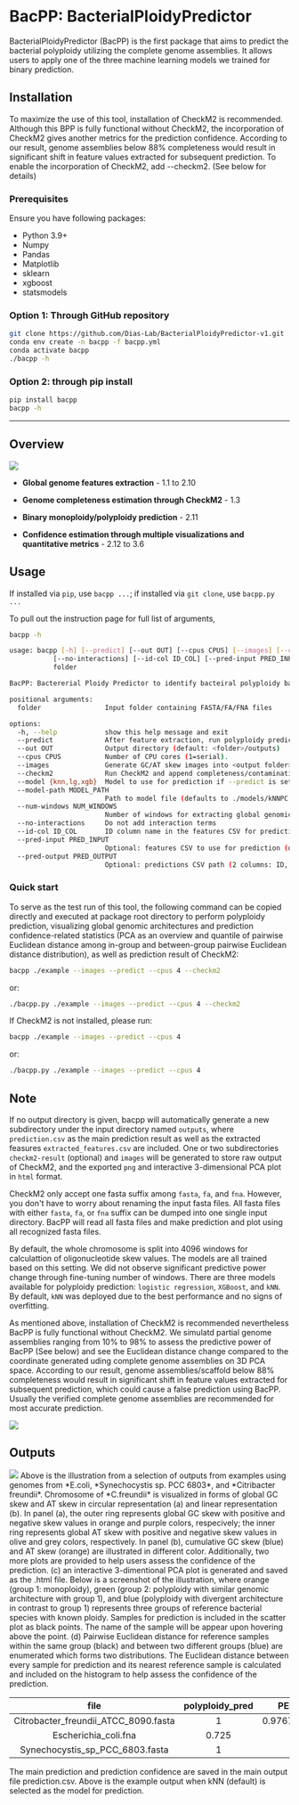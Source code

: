# BacPP: BacterialPloidyPredictor

BacterialPloidyPredictor (BacPP) is the first package that aims to predict the bacterial polyploidy utilizing the complete genome assemblies. It allows users to apply one of the three machine learning models we trained for binary prediction. 

## Installation

To maximize the use of this tool, installation of CheckM2 is recommended. Although this BPP is fully functional without CheckM2, the incorporation of CheckM2 gives another metrics for the prediction confidence. According to our result, genome assemblies below 88% completeness would result in significant shift in feature values extracted for subsequent prediction. To enable the incorporation of CheckM2, add --checkm2. (See below for details)

### Prerequisites

Ensure you have following packages:

 - Python 3.9+
 - Numpy
 - Pandas
 - Matplotlib
 - sklearn
 - xgboost
 - statsmodels

### Option 1: Through GitHub repository

```bash
git clone https://github.com/Dias-Lab/BacterialPloidyPredictor-v1.git
conda env create -n bacpp -f bacpp.yml
conda activate bacpp
./bacpp -h
```

### Option 2: through pip install

```bash
pip install bacpp
bacpp -h
```

---

## Overview

<img src="paper/figures/BacterialPloidyPredictor-flowchart.png">

- **Global genome features extraction** - 1.1 to 2.10

- **Genome completeness estimation through CheckM2** - 1.3

- **Binary monoploidy/polyploidy prediction** - 2.11

- **Confidence estimation through multiple visualizations and quantitative metrics** - 2.12 to 3.6

## Usage

If installed via `pip`, use `bacpp ...`; if installed via `git clone`, use `bacpp.py ...`

To pull out the instruction page for full list of arguments, 
```bash
bacpp -h
```

```bash
usage: bacpp [-h] [--predict] [--out OUT] [--cpus CPUS] [--images] [--checkm2] [--model {knn,lg,xgb}] [--model-path MODEL_PATH] [--num-windows NUM_WINDOWS]
           [--no-interactions] [--id-col ID_COL] [--pred-input PRED_INPUT] [--pred-output PRED_OUTPUT]
           folder

BacPP: Bactererial Ploidy Predictor to identify bacteiral polyploidy based on global genomic architecture.

positional arguments:
  folder                Input folder containing FASTA/FA/FNA files

options:
  -h, --help            show this help message and exit
  --predict             After feature extraction, run polyploidy prediction using a trained model.
  --out OUT             Output directory (default: <folder>/outputs)
  --cpus CPUS           Number of CPU cores (1=serial).
  --images              Generate GC/AT skew images into <output folder>/image
  --checkm2             Run CheckM2 and append completeness/contamination to predictions.csv.
  --model {knn,lg,xgb}  Model to use for prediction if --predict is set. Default: knn
  --model-path MODEL_PATH
                        Path to model file (defaults to ./models/kNNPC.json / ./models/MLG.json / ./models/XGBoost.json).
  --num-windows NUM_WINDOWS
                        Number of windows for extracting global genomic architecture (default: 4096)
  --no-interactions     Do not add interaction terms
  --id-col ID_COL       ID column name in the features CSV for prediction. Default: file
  --pred-input PRED_INPUT
                        Optional: features CSV to use for prediction (overrides --out).
  --pred-output PRED_OUTPUT
                        Optional: predictions CSV path (2 columns: ID, polyploidy_pred). Default: <features_csv_dir>/predictions.csv
```

### Quick start

To serve as the test run of this tool, the following command can be copied directly and executed at package root directory to perform polyploidy prediction, visualizing global genomic architectures and prediction confidence-related statistics (PCA as an overview and quantile of pairwise Euclidean distance among in-group and between-group pairwise Euclidean distance distribution), as well as prediction result of CheckM2:

```bash
bacpp ./example --images --predict --cpus 4 --checkm2
```
or:
```bash
./bacpp.py ./example --images --predict --cpus 4 --checkm2
```
If CheckM2 is not installed, please run:
```bash
bacpp ./example --images --predict --cpus 4
```
or:
```bash
./bacpp.py ./example --images --predict --cpus 4
```

## Note

If no output directory is given, bacpp will automatically generate a new subdirectory under the input directory named `outputs`, where `prediction.csv` as the main prediction result as well as the extracted feasures `extracted_features.csv` are included. One or two subdirectories `checkm2-result` (optional) and `images` will be generated to store raw output of CheckM2, and the exported `png` and interactive 3-dimensional PCA plot in `html` format.

CheckM2 only accept one fasta suffix among `fasta`, `fa`, and `fna`. However, you don't have to worry about renaming the input fasta files. All fasta files with either `fasta`, `fa`, or `fna` suffix can be dumped into one single input directory. BacPP will read all fasta files and make prediction and plot using all recognized fasta files.

By default, the whole chromosome is split into 4096 windows for calculattion of oligonucleotide skew values. The models are all trained based on this setting. We did not observe significant predictive power change through fine-tuning number of windows. There are three models available for polyploidy prediction: `logistic regression`, `XGBoost`, and `kNN`. By default, `kNN` was deployed due to the best performance and no signs of overfitting.

As mentioned above, installation of CheckM2 is recommended nevertheless BacPP is fully functional without CheckM2. We simulatd partial genome assemblies ranging from 10% to 98% to assess the predictive power of BacPP (See below) and see the Euclidean distance change compared to the coordinate generated uding complete genome assemblies on 3D PCA space. According to our result, genome assemblies/scaffold below 88% completeness would result in significant shift in feature values extracted for subsequent prediction, which could cause a false prediction using BacPP. Usually the verified complete genome assemblies are recommended for most accurate prediction. 

<img src="paper/figures/simulated-genome-shift.png">

## Outputs
<img src="paper/figures/example_outputs.png">
Above is the illustration from a selection of outputs from examples using genomes from *E.coli, *Synechocystis sp. PCC 6803*, and *Citribacter freundii*. Chromosome of *C.freundii* is visualized in forms of global GC skew and AT skew in circular representation (a) and linear representation (b). In panel (a), the outer ring represents global GC skew with positive and negative skew values in orange and purple colors, respecively; the inner ring represents global AT skew with positive and negative skew values in olive and grey colors, respectively. In panel (b), cumulative GC skew (blue) and AT skew (orange) are illustrated in different color. Additionally, two more plots are provided to help users assess the confidence of the prediction. (c) an interactive 3-dimentional PCA plot is generated and saved as the .html file. Below is a screenshot of the illustration, where orange (group 1: monoploidy), green (group 2: polyploidy with similar genomic architecture with group 1), and blue (polyploidy with divergent architecture in contrast to group 1) represents three groups of reference bacterial species with known ploidy. Samples for prediction is included in the scatter plot as black points. The name of the sample will be appear upon hovering above the point. (d) Pairwise Euclidean distance for reference samples within the same group (black) and between two different groups (blue) are enumerated which forms two distributions. The Euclidean distance between every sample for prediction and its nearest reference sample is calculated and included on the histogram to help assess the confidence of the prediction. 

| file | polyploidy_pred | PED.confidence | completeness | contamination |
| :-------: | :------: | :-------: | :-------: |  :-------: |  
| Citrobacter_freundii_ATCC_8090.fasta | 1 | 0.9767195925928703 | 100.0| 0.08 |
| Escherichia_coli.fna | 0.725 | 0 | 1 | 100.0 | 0.01 |
| Synechocystis_sp_PCC_6803.fasta | 1 | 1 | 99.99 | 0.1 |

The main prediction and prediction confidence are saved in the main output file prediction.csv. Above is the example output when kNN (default) is selected as the model for prediction.

